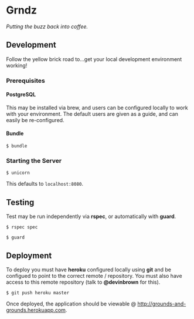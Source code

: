 # Grndz

*Putting the buzz back into coffee.*

## Development

Follow the yellow brick road to...get your local development environment working!

### Prerequisites

#### PostgreSQL

This may be installed via brew, and users can be configured locally to work with your environment. The default users are given as a guide, and can easily be re-configured.

#### Bundle

```
$ bundle
```
### Starting the Server

```
$ unicorn
```

This defaults to `localhost:8080`.

## Testing

Test may be run independently via **rspec**, or automatically with **guard**.

```
$ rspec spec
```

```
$ guard
```

## Deployment

To deploy you must have **heroku** configured locally using **git** and be configued to point to the correct remote / repository. You must also have access to this remote repository (talk to **@devinbrown** for this).

```
$ git push heroku master
```

Once deployed, the application should be viewable @ <http://grounds-and-grounds.herokuapp.com>.